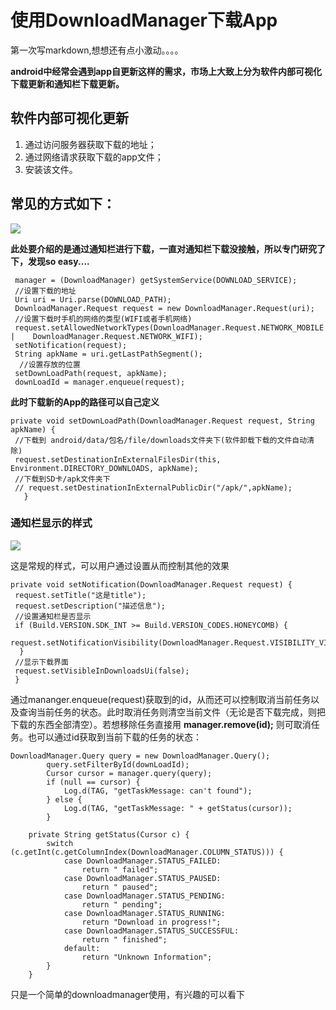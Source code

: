 # 使用DownloadManager下载App

第一次写markdown,想想还有点小激动。。。。

**android中经常会遇到app自更新这样的需求，市场上大致上分为软件内部可视化下载更新和通知栏下载更新。**
## 软件内部可视化更新
 1. 通过访问服务器获取下载的地址；
 2. 通过网络请求获取下载的app文件；
 3. 安装该文件。


 ## 常见的方式如下：
 ![](http://oxzz05lat.bkt.clouddn.com/update_in_app.png)
 
 **此处要介绍的是通过通知栏进行下载，一直对通知栏下载没接触，所以专门研究了下，发现so easy....**
 
```
 manager = (DownloadManager) getSystemService(DOWNLOAD_SERVICE);
 //设置下载的地址
 Uri uri = Uri.parse(DOWNLOAD_PATH);
 DownloadManager.Request request = new DownloadManager.Request(uri);
 //设置下载时手机的网络的类型(WIFI或者手机网络)
 request.setAllowedNetworkTypes(DownloadManager.Request.NETWORK_MOBILE |    DownloadManager.Request.NETWORK_WIFI);
 setNotification(request);
 String apkName = uri.getLastPathSegment();
  //设置存放的位置
 setDownLoadPath(request, apkName);
 downLoadId = manager.enqueue(request);
```
**此时下载新的App的路径可以自己定义**

 ```
 private void setDownLoadPath(DownloadManager.Request request, String apkName) {
  //下载到 android/data/包名/file/downloads文件夹下(软件卸载下载的文件自动清除)
  request.setDestinationInExternalFilesDir(this, Environment.DIRECTORY_DOWNLOADS, apkName);
  //下载到SD卡/apk文件夹下
  // request.setDestinationInExternalPublicDir("/apk/",apkName);
    }
```
### 通知栏显示的样式
![](http://oxzz05lat.bkt.clouddn.com/notification_small.png)
 
 这是常规的样式，可以用户通过设置从而控制其他的效果
   ```
 private void setNotification(DownloadManager.Request request) {
    request.setTitle("这是title");
    request.setDescription("描述信息");
    //设置通知栏是否显示
    if (Build.VERSION.SDK_INT >= Build.VERSION_CODES.HONEYCOMB) {
        request.setNotificationVisibility(DownloadManager.Request.VISIBILITY_VISIBLE);     
     }
    //显示下载界面
    request.setVisibleInDownloadsUi(false);
    }
```
通过mananger.enqueue(request)获取到的id，从而还可以控制取消当前任务以及查询当前任务的状态。此时取消任务则清空当前文件（无论是否下载完成，则把下载的东西全部清空）。若想移除任务直接用 **manager.remove(id);** 则可取消任务。也可以通过id获取到当前下载的任务的状态：

```
DownloadManager.Query query = new DownloadManager.Query();
        query.setFilterById(downLoadId);
        Cursor cursor = manager.query(query);
        if (null == cursor) {
            Log.d(TAG, "getTaskMessage: can't found");
        } else {
            Log.d(TAG, "getTaskMessage: " + getStatus(cursor));
        }
```

```
    private String getStatus(Cursor c) {
        switch (c.getInt(c.getColumnIndex(DownloadManager.COLUMN_STATUS))) {
            case DownloadManager.STATUS_FAILED:
                return " failed";
            case DownloadManager.STATUS_PAUSED:
                return " paused";
            case DownloadManager.STATUS_PENDING:
                return " pending";
            case DownloadManager.STATUS_RUNNING:
                return "Download in progress!";
            case DownloadManager.STATUS_SUCCESSFUL:
                return " finished";
            default:
                return "Unknown Information";
        }
    }
```

只是一个简单的downloadmanager使用，有兴趣的可以看下




